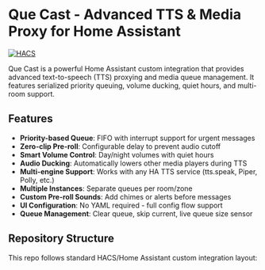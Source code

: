 # Que Cast - Advanced TTS & Media Proxy for Home Assistant

[![HACS](https://img.shields.io/badge/HACS-Custom%20integration-blue.svg)](https://custom-components.hacs.xyz/)

Que Cast is a powerful Home Assistant custom integration that provides advanced text-to-speech (TTS) proxying and media queue management. It features serialized priority queuing, volume ducking, quiet hours, and multi-room support.

## Features

- **Priority-based Queue**: FIFO with interrupt support for urgent messages
- **Zero-clip Pre-roll**: Configurable delay to prevent audio cutoff
- **Smart Volume Control**: Day/night volumes with quiet hours
- **Audio Ducking**: Automatically lowers other media players during TTS
- **Multi-engine Support**: Works with any HA TTS service (tts.speak, Piper, Polly, etc.)
- **Multiple Instances**: Separate queues per room/zone
- **Custom Pre-roll Sounds**: Add chimes or alerts before messages
- **UI Configuration**: No YAML required - full config flow support
- **Queue Management**: Clear queue, skip current, live queue size sensor

## Repository Structure

This repo follows standard HACS/Home Assistant custom integration layout:
